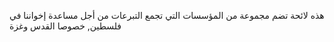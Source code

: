 <p>
هذه لائحة تضم مجموعة من المؤسسات التي تجمع التبرعات من أجل مساعدة إخواننا في فلسطين, خصوصا القدس وغزة
</p>